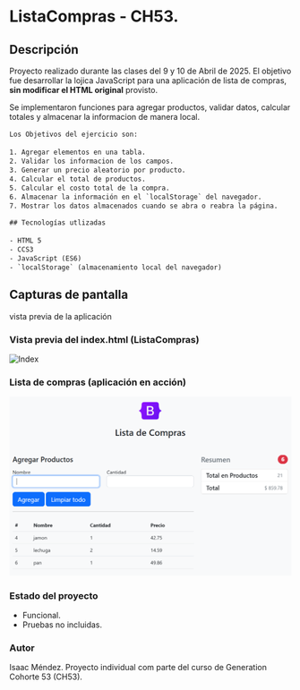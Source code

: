 # ListaCompras - CH53.
## Descripción

Proyecto realizado durante las clases del 9 y 10 de Abril de 2025.
El objetivo fue desarrollar la lojica JavaScript para una aplicación de lista de compras, **sin modificar el HTML original** provisto.

Se implementaron funciones para agregar productos, validar datos, calcular totales y almacenar la informacion de manera local.

```
Los Objetivos del ejercicio son:

1. Agregar elementos en una tabla.
2. Validar los informacion de los campos.
3. Generar un precio aleatorio por producto.
4. Calcular el total de productos.
5. Calcular el costo total de la compra.
6. Almacenar la información en el `localStorage` del navegador.
7. Mostrar los datos almacenados cuando se abra o reabra la página.
```
```
## Tecnologías utlizadas

- HTML 5
- CCS3
- JavaScript (ES6)
- `localStorage` (almacenamiento local del navegador)
```

## Capturas de pantalla
vista previa de la aplicación

### Vista previa del index.html (ListaCompras)

![Index](https://raw.githubusercontent.com/Isaac-Mendez22/CH53_ListaComprasLIMV/refs/heads/main/img/SplashScreen.png)

### Lista de compras (aplicación en acción)

![Index](https://raw.githubusercontent.com/Isaac-Mendez22/CH53_ListaComprasLIMV/refs/heads/main/img/ListaCompras.png)

### Estado del proyecto
- Funcional.
- Pruebas no incluidas.

### Autor
Isaac Méndez.
Proyecto individual com parte del curso de Generation Cohorte 53 (CH53).